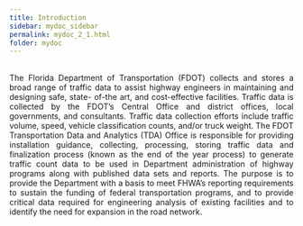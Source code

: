 ```yaml
---
title: Introduction
sidebar: mydoc_sidebar
permalink: mydoc_2_1.html
folder: mydoc
---
```


<br>
<div style="text-align: justify"> 
The Florida Department of Transportation (FDOT) collects and stores a broad range
of traffic data to assist highway engineers in maintaining and designing safe, state-
of-the art, and cost-effective facilities. Traffic data is collected by the FDOT’s Central
Office and district offices, local governments, and consultants. Traffic data collection
efforts include traffic volume, speed, vehicle classification counts, and/or truck
weight. The FDOT Transportation Data and Analytics (TDA) Office is responsible for
providing installation guidance, collecting, processing, storing traffic data and
finalization process (known as the end of the year process) to generate traffic count
data to be used in Department administration of highway programs along with
published data sets and reports. The purpose is to provide the Department with a
basis to meet FHWA’s reporting requirements to sustain the funding of federal
transportation programs, and to provide critical data required for engineering
analysis of existing facilities and to identify the need for expansion in the road
network.</div>
